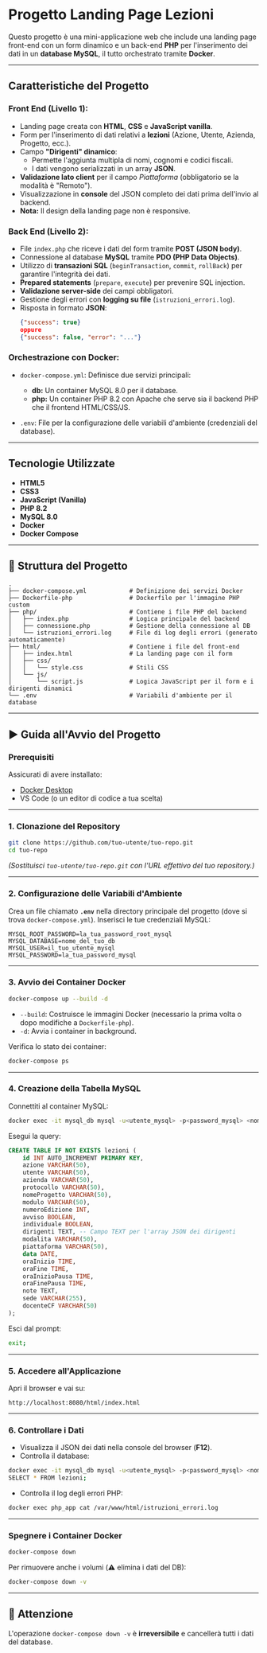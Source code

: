 # Progetto Landing Page Lezioni

Questo progetto è una mini-applicazione web che include una landing page front-end con un form dinamico e un back-end **PHP** per l'inserimento dei dati in un **database MySQL**, il tutto orchestrato tramite **Docker**.

---

## Caratteristiche del Progetto

### **Front End (Livello 1):**
- Landing page creata con **HTML**, **CSS** e **JavaScript vanilla**.
- Form per l'inserimento di dati relativi a **lezioni** (Azione, Utente, Azienda, Progetto, ecc.).
- Campo **"Dirigenti" dinamico**:
  - Permette l'aggiunta multipla di nomi, cognomi e codici fiscali.
  - I dati vengono serializzati in un array **JSON**.
- **Validazione lato client** per il campo *Piattaforma* (obbligatorio se la modalità è "Remoto").
- Visualizzazione in **console** del JSON completo dei dati prima dell'invio al backend.
- **Nota:** Il design della landing page non è responsive.

### **Back End (Livello 2):**
- File `index.php` che riceve i dati del form tramite **POST (JSON body)**.
- Connessione al database **MySQL** tramite **PDO (PHP Data Objects)**.
- Utilizzo di **transazioni SQL** (`beginTransaction`, `commit`, `rollBack`) per garantire l'integrità dei dati.
- **Prepared statements** (`prepare`, `execute`) per prevenire SQL injection.
- **Validazione server-side** dei campi obbligatori.
- Gestione degli errori con **logging su file** (`istruzioni_errori.log`).
- Risposta in formato **JSON**:
  ```json
  {"success": true} 
  oppure 
  {"success": false, "error": "..."}

### **Orchestrazione con Docker:**

* `docker-compose.yml`: Definisce due servizi principali:

  * **db:** Un container MySQL 8.0 per il database.
  * **php:** Un container PHP 8.2 con Apache che serve sia il backend PHP che il frontend HTML/CSS/JS.
* `.env`: File per la configurazione delle variabili d'ambiente (credenziali del database).

---

## Tecnologie Utilizzate

* **HTML5**
* **CSS3**
* **JavaScript (Vanilla)**
* **PHP 8.2**
* **MySQL 8.0**
* **Docker**
* **Docker Compose**

---

## 📂 Struttura del Progetto

```
.
├── docker-compose.yml            # Definizione dei servizi Docker
├── Dockerfile-php                # Dockerfile per l'immagine PHP custom
├── php/                          # Contiene i file PHP del backend
│   ├── index.php                 # Logica principale del backend
│   ├── connessione.php           # Gestione della connessione al DB
│   └── istruzioni_errori.log     # File di log degli errori (generato automaticamente)
├── html/                         # Contiene i file del front-end
│   ├── index.html                # La landing page con il form
│   ├── css/
│   │   └── style.css             # Stili CSS
│   └── js/
│       └── script.js             # Logica JavaScript per il form e i dirigenti dinamici
└── .env                          # Variabili d'ambiente per il database 
```

---

## ▶️ Guida all'Avvio del Progetto

### **Prerequisiti**

Assicurati di avere installato:

* [Docker Desktop](https://www.docker.com/products/docker-desktop)
* VS Code (o un editor di codice a tua scelta)

---

### **1. Clonazione del Repository**

```bash
git clone https://github.com/tuo-utente/tuo-repo.git
cd tuo-repo
```

*(Sostituisci `tuo-utente/tuo-repo.git` con l'URL effettivo del tuo repository.)*

---

### **2. Configurazione delle Variabili d'Ambiente**

Crea un file chiamato **`.env`** nella directory principale del progetto (dove si trova `docker-compose.yml`). Inserisci le tue credenziali MySQL:

```env
MYSQL_ROOT_PASSWORD=la_tua_password_root_mysql
MYSQL_DATABASE=nome_del_tuo_db
MYSQL_USER=il_tuo_utente_mysql
MYSQL_PASSWORD=la_tua_password_mysql
```
---

### **3. Avvio dei Container Docker**

```bash
docker-compose up --build -d
```

* `--build`: Costruisce le immagini Docker (necessario la prima volta o dopo modifiche a `Dockerfile-php`).
* `-d`: Avvia i container in background.

Verifica lo stato dei container:

```bash
docker-compose ps
```

---

### **4. Creazione della Tabella MySQL**

Connettiti al container MySQL:

```bash
docker exec -it mysql_db mysql -u<utente_mysql> -p<password_mysql> <nome_db>
```

Esegui la query:

```sql
CREATE TABLE IF NOT EXISTS lezioni (
    id INT AUTO_INCREMENT PRIMARY KEY,
    azione VARCHAR(50),
    utente VARCHAR(50),
    azienda VARCHAR(50),
    protocollo VARCHAR(50),
    nomeProgetto VARCHAR(50),
    modulo VARCHAR(50),
    numeroEdizione INT,
    avviso BOOLEAN,
    individuale BOOLEAN,
    dirigenti TEXT, -- Campo TEXT per l'array JSON dei dirigenti
    modalita VARCHAR(50),
    piattaforma VARCHAR(50),
    data DATE,
    oraInizio TIME,
    oraFine TIME,
    oraInizioPausa TIME,
    oraFinePausa TIME,
    note TEXT,
    sede VARCHAR(255),
    docenteCF VARCHAR(50)
);
```

Esci dal prompt:

```bash
exit;
```

---

### **5. Accedere all'Applicazione**

Apri il browser e vai su:

```
http://localhost:8080/html/index.html
```

---

### **6. Controllare i Dati**

* Visualizza il JSON dei dati nella console del browser (**F12**).
* Controlla il database:

```bash
docker exec -it mysql_db mysql -u<utente_mysql> -p<password_mysql> <nome_db>
SELECT * FROM lezioni;
```

* Controlla il log degli errori PHP:

```bash
docker exec php_app cat /var/www/html/istruzioni_errori.log
```

---

### **Spegnere i Container Docker**

```bash
docker-compose down
```

Per rimuovere anche i volumi (⚠️ elimina i dati del DB):

```bash
docker-compose down -v
```

---

## 🔐 **Attenzione**

L'operazione `docker-compose down -v` è **irreversibile** e cancellerà tutti i dati del database.




